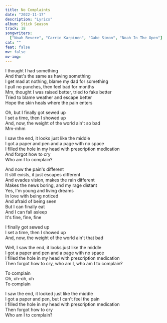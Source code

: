 ```yaml
---
title: No Complaints
date: "2022-11-17"
description: "Lyrics"
album: Stick Season
track: 18
songwriters:
  ["Noah Revere", "Carrie Karpinen", "Gabe Simon", "Noah In The Open"]
cat: ""
feat: false
mv: false
mv-img:
---
```


<p className="verse-one">
I thought I had something <br />
And that's the same as having something <br />
I get mad at nothing, blame my dad for something <br />
I pull no punches, then feel bad for months <br />
Mm, thought I was raised better, tried to fake better <br />
Tried to blame weather and escape better <br />
Hope the skin heals where the pain enters <br />
</p>
<p className="pre-chorus">
Oh, but I finally got sewed up <br />
I set a time, then I showed up <br />
And, now, the weight of the world ain't so bad <br />
Mm-mhm <br />
</p>
<p className="chorus">
I saw the end, it looks just like the middle <br />
I got a paper and pen and a page with no space <br />
I filled the hole in my head with prescription medication <br />
And forgot how to cry <br />
Who am I to complain? <br />
</p>
<p className="verse-two">
And now the pain's different <br />
It still exists, it just escapes different <br />
And evades vision, makes the rain different <br />
Makes the news boring, and my rage distant <br />
Yes, I'm young and living dreams <br />
In love with being noticed <br />
And afraid of being seen <br />
But I can finally eat <br />
And I can fall asleep <br />
It's fine, fine, fine <br />
</p>
<p className="pre-chorus">
I finally got sewed up <br />
I set a time, then I showed up <br />
And, now, the weight of the world ain't that bad <br />
</p>
<p className="chorus">
Well, I saw the end, it looks just like the middle <br />
I got a paper and pen and a page with no space <br />
I filled the hole in my head with prescription medication <br />
Then forgot how to cry, who am I, who am I to complain? <br />
</p>
<p className="post-chorus">
To complain <br />
Oh, oh-oh, oh <br />
To complain <br />
</p>
<p className="outro">
I saw the end, it looked just like the middle <br />
I got a paper and pen, but I can't feel the pain<br />
I filled the hole in my head with prescription medication <br />
Then forgot how to cry <br />
Who am I to complain? <br />
</p>
